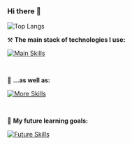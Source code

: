 ### Hi there 👋

<!-- <h1 align="center"><img src="https://readme-typing-svg.demolab.com?font=JetBrains+Mono&duration=3000&pause=1500&color=FFFFFF&center=true&multiline=true&repeat=false&random=false&width=600&height=60&lines=Welcome+to+my+page!"></h1> -->

![Top Langs](https://github-readme-stats.vercel.app/api/top-langs/?username=MarosLodnipeguh&layout=compact&theme=dracula)

<!-- [![wakatime](https://wakatime.com/badge/user/4f811e22-c490-4066-9472-d461c29185de.svg)](https://wakatime.com/@4f811e22-c490-4066-9472-d461c29185de) -->


⚒ **The main stack of technologies I use:**

[![Main Skills](https://skillicons.dev/icons?i=java,dotnet,py,react,next,bash)](https://skillicons.dev)

<br />

🔀 **...as well as:**

[![More Skills](https://skillicons.dev/icons?i=cs,docker,git,postman,figma,ps)](https://skillicons.dev)

<!-- 
- ps
- sql
- EF entity framework
- intellij
- rider
- mssql
- oracle db
- t-sql, pl/sql
- swagger
- rest api
- json
- ahk
- java fx 
-->

<br />

🔬 **My future learning goals:**

[![Future Skills](https://skillicons.dev/icons?i=spring,flutter,dart)](https://skillicons.dev)

<br />


<!-- <div>
    <img style="height: 25px;" src="https://komarev.com/ghpvc/?username=MarosLodnipeguh&label=Profile%20views&color=41B883&style=flat" />
</div> -->

<!--
<a href="https://github.com/anuraghazraub-readme-stats">
  <img height=200 align="center" src="https://github-readme-stats.vercel.app/api/top-langs/?username=MarosLodnipeguh&layout=donut" />
</a>
<a href="https://wakatime.com/@4f811e22-c490-4066-9472-d461c29185de">
  <img align="center" src="https://wakatime.com/badge/user/4f811e22-c490-4066-9472-d461c29185de.svg" />
</a>


**MarosLodnipeguh/MarosLodnipeguh** is a ✨ _special_ ✨ repository because its `README.md` (this file) appears on your GitHub profile.

Here are some ideas to get you started:

- 🔭 I’m currently working on ...
- 🌱 I’m currently learning ...
- 👯 I’m looking to collaborate on ...
- 🤔 I’m looking for help with ...
- 💬 Ask me about ...
- 📫 How to reach me: ...
- 😄 Pronouns: ...
- ⚡ Fun fact: ...
-->
